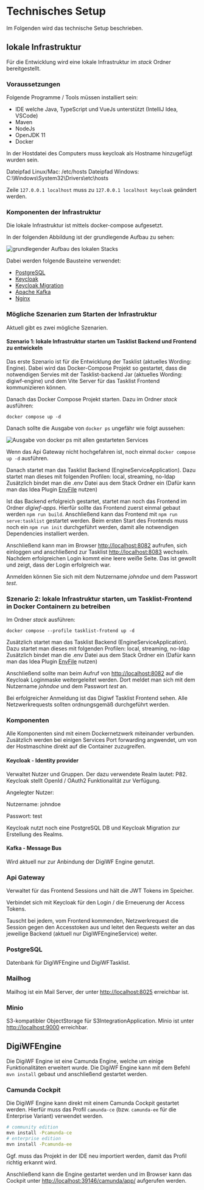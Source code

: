 # Technisches Setup

Im Folgenden wird das technische Setup beschrieben.

## lokale Infrastruktur

Für die Entwicklung wird eine lokale Infrastruktur im _stack_ Ordner bereitgestellt.

### Voraussetzungen

Folgende Programme / Tools müssen installiert sein:

* IDE welche Java, TypeScript und VueJs unterstützt (IntelliJ Idea, VSCode)
* Maven
* NodeJs
* OpenJDK 11
* Docker

In der Hostdatei des Computers muss keycloak als Hostname hinzugefügt wurden sein.

Dateipfad Linux/Mac: /etc/hosts
Dateipfad Windows: C:\Windows\System32\Drivers\etc\hosts

Zeile `127.0.0.1 localhost` muss zu `127.0.0.1 localhost keycloak` geändert werden.

### Komponenten der Infrastruktur

Die lokale Infrastruktur ist mittels docker-compose aufgesetzt.

In der folgenden Abbildung ist der grundlegende Aufbau zu sehen:

![grundlegender Aufbau des lokalen Stacks](~@source/images/platform/guides/technical-setup/docker-setup.png)

Dabei werden folgende Bausteine verwendet:

* [PostgreSQL](https://www.postgresql.org/)
* [Keycloak](https://www.keycloak.org/)
* [Keycloak Migration](https://github.com/mayope/keycloakmigration)
* [Apache Kafka](https://kafka.apache.org/)
* [Nginx](https://www.nginx.com/)

### Mögliche Szenarien zum Starten der Infrastruktur

Aktuell gibt es zwei mögliche Szenarien.

#### Szenario 1: lokale Infrastruktur starten um Tasklist Backend und Frontend zu entwickeln

Das erste Szenario ist für die Entwicklung der Tasklist (aktuelles Wording: Engine). Dabei wird das Docker-Compose
Projekt so gestartet, dass die notwendigen Servies mit der Tasklist-backend Jar (aktuelles Wording: digiwf-engine) und
dem Vite Server für das Tasklist Frontend kommunizieren können.

Danach das Docker Compose Projekt starten.
Dazu im Ordner _stack_ ausführen:

```docker compose up -d```

Danach sollte die Ausgabe von `docker ps` ungefähr wie folgt aussehen:

![Ausgabe von docker ps mit allen gestarteten Services](~@source/images/platform/guides/technical-setup/docker-ps-output.png)

Wenn das Api Gateway nicht hochgefahren ist, noch einmal `docker compose up -d` ausführen.

Danach startet man das Tasklist Backend (EngineServiceApplication).
Dazu startet man dieses mit folgenden Profilen: local, streaming, no-ldap
Zusätzlich bindet man die .env Datei aus dem Stack Ordner ein (Dafür kann man das Idea
Plugin [EnvFile](https://plugins.jetbrains.com/plugin/7861-envfile) nutzen)

Ist das Backend erfolgreich gestartet, startet man noch das Frontend im Ordner _digiwf-apps_.
Hierfür sollte das Frontend zuerst einmal gebaut werden `npm run build`.
Anschließend kann das Frontend mit `npm run serve:tasklist` gestartet werden.
Beim ersten Start des Frontends muss noch ein `npm run init` durchgeführt werden, damit alle notwendigen Dependencies installiert werden. 


Anschließend kann man im Browser [http://localhost:8082](http://localhost:8082) aufrufen, sich einloggen und
anschließend zur
Tasklist [http://localhost:8083](http://localhost:8083) wechseln.
Nachdem erfolgreichen Login kommt eine leere weiße Seite. Das ist gewollt und zeigt, dass der Login erfolgreich war.

Anmelden können Sie sich mit dem Nutzername _johndoe_ und dem Passwort _test_.

### Szenario 2: lokale Infrastruktur starten, um Tasklist-Frontend in Docker Containern zu betreiben

Im Ordner _stack_ ausführen:

```docker compose --profile tasklist-frotend up -d```

Zusätzlich startet man das Tasklist Backend (EngineServiceApplication).
Dazu startet man dieses mit folgenden Profilen: local, streaming, no-ldap
Zusätzlich bindet man die .env Datei aus dem Stack Ordner ein (Dafür kann man das Idea
Plugin [EnvFile](https://plugins.jetbrains.com/plugin/7861-envfile) nutzen)

Anschließend sollte man beim Aufruf von [http://localhost:8082](http://localhost:8082) auf die Keycloak Loginmaske
weitergeleitet werden.
Dort meldet man sich mit dem Nutzername _johndoe_ und dem Passwort _test_ an.

Bei erfolgreicher Anmeldung ist das Digiwf Tasklist Frontend sehen. Alle Netzwerkrequests sollten ordnungsgemäß
durchgeführt werden.

### Komponenten

Alle Komponenten sind mit einem Dockernetzwerk miteinander verbunden. Zusätzlich werden bei einigen Services Port
forwarding angwendet, um von der Hostmaschine direkt auf die Container zuzugreifen.

#### Keycloak - Identity provider

Verwaltet Nutzer und Gruppen.
Der dazu verwendete Realm lautet: P82.
Keycloak stellt OpenId / OAuth2 Funktionalität zur Verfügung.

Angelegter Nutzer:

Nutzername: johndoe

Passwort: test

Keycloak nutzt noch eine PostgreSQL DB und Keycloak Migration zur Erstellung des Realms.

#### Kafka - Message Bus

Wird aktuell nur zur Anbindung der DigiWF Engine genutzt.

### Api Gateway

Verwaltet für das Frontend Sessions und hält die JWT Tokens im Speicher.

Verbindet sich mit Keycloak für den Login / die Erneuerung der Access Tokens.

Tauscht bei jedem, vom Frontend kommenden, Netzwerkrequest die Session gegen den Accesstoken aus und leitet den Requests
weiter an das jeweilige Backend (aktuell nur DigiWFEngineService) weiter.

### PostgreSQL

Datenbank für DigiWFEngine und DigiWFTasklist.

### Mailhog

Mailhog ist ein Mail Server, der unter [http://localhost:8025](http://localhost:8025) erreichbar ist. 

### Minio

S3-kompatibler ObjectStorage für S3IntegrationApplication. Minio ist unter [http://localhost:9000](http://localhost:9000) erreichbar.

## DigiWFEngine

Die DigiWF Engine ist eine Camunda Engine, welche um einige Funktionalitäten erweitert wurde.
Die DigiWF Engine kann mit dem Befehl `mvn install` gebaut und anschließend gestartet werden.

### Camunda Cockpit

Die DigiWF Engine kann direkt mit einem Camunda Cockpit gestartet werden.
Hierfür muss das Profil `camunda-ce` (bzw. `camunda-ee` für die Enterprise Variant) verwendet werden.

```bash
# community edition
mvn install -Pcamunda-ce
# enterprise edition
mvn install -Pcamunda-ee
```

Ggf. muss das Projekt in der IDE neu importiert werden, damit das Profil richtig erkannt wird.

Anschließend kann die Engine gestartet werden und im Browser kann das Cockpit unter [http://localhost:39146/camunda/app/](http://localhost:39146/camunda/app/) aufgerufen werden.
